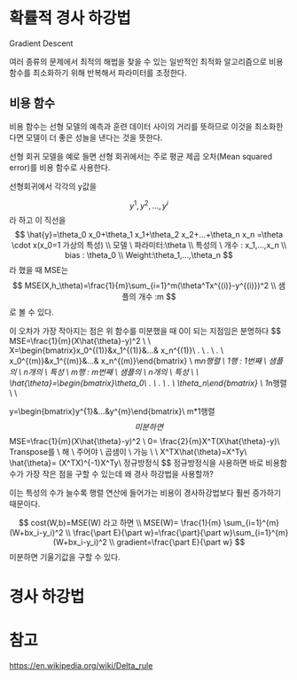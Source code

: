 # 확률적 경사 하강법

Gradient Descent

여러 종류의 문제에서 최적의 해법을 찾을 수 있는 일반적인 최적화 알고리즘으로 비용 함수를 최소화하기 위해 반복해서 파라미터를 조정한다.

## 비용 함수

비용 함수는 선형 모델의 예측과 훈련 데이터 사이의 거리를 뜻하므로 이것을 최소화한다면 모델이 더 좋은 성늘을 낸다는 것을 뜻한다.

선형 회귀 모델을 예로 들면 선형 회귀에서는 주로 평균 제곱 오차(Mean squared error)를 비용 함수로 사용한다.



선형회귀에서  각각의 y값을

$$
y^{1},y^{2},...,y^{i}
$$
라 하고 이 직선을 
$$
\hat{y}=\theta_0 x_0+\theta_1 x_1+\theta_2 x_2+...+\theta_n x_n =\theta \cdot x(x_0=1 가상의 특성)
\\
모델 \ 파라미터:\theta
\\
특성의 \ 개수 : x_1,...,x_n
\\
bias : \theta_0
\\
Weight:\theta_1,...,\theta_n
$$
라 했을 때 MSE는 
$$
MSE(X,h_\theta)=\frac{1}{m}\sum_{i=1}^m(\theta^Tx^{(i)}-y^{(i)})^2
\\
샘플의 개수 :m
$$
로 볼 수 있다.

이 오차가 가장 작아지는 점은 위 함수를 미분했을 때 0이 되는 지점임은 분명하다
$$
MSE=\frac{1}{m}(X\hat{\theta}-y)^2
\\ \\ 
X=\begin{bmatrix}x_0^{(1)}&x_1^{(1)}&...& x_n^{(1)}\\ . \\ . \\ . \\ 
x_0^{(m)}&x_1^{(m)}&...& x_n^{(m)}\end{bmatrix}
\\
m*n행렬 \\
1행 : 1번째 \ 샘플의 \ n개의 \ 특성 \\
m행 : m번째 \ 샘플의 \ n개의 \ 특성 \\
\\
\hat{\theta}=\begin{bmatrix}\theta_0\\ . \\ . \\ . \\ \theta_n\end{bmatrix} \\
1*n행렬\\ \\

y=\begin{bmatrix}y^{1}&...&y^{m}\end{bmatrix}\\
m*1행렬
$$
미분하면
$$
MSE=\frac{1}{m}(X\hat{\theta}-y)^2 \\
0= \frac{2}{m}X^T(X\hat{\theta}-y)\\
Transpose를 \ 해 \ 주어야 \ 곱샘이 \ 가능 \\ \\
X^TX\hat{\theta}=X^Ty\\
\hat{\theta}= (X^TX)^{-1}X^Ty\\
정규방정식
$$
정규방정식을 사용하면 바로 비용함수가 가장 작은 점을 구할 수 있는데 왜 경사 하강법을 사용할까?

이는 특성의 수가 늘수록 행렬 연산에 들어가는 비용이 경사하강법보다 훨씬 증가하기 때문이다.




$$
cost(W,b)=MSE(W) 라고 하면
\\
MSE(W)= \frac{1}{m} \sum_{i=1}^{m}(W+bx_i-y_i)^2
\\
\frac{\part E}{\part w}=\frac{\part}{\part w}\sum_{i=1}^{m}(W+bx_i-y_i)^2
\\
gradient=\frac{\part E}{\part w}
$$
미분하면 기울기값을 구할 수 있다. 

# 경사 하강법



# 참고

https://en.wikipedia.org/wiki/Delta_rule